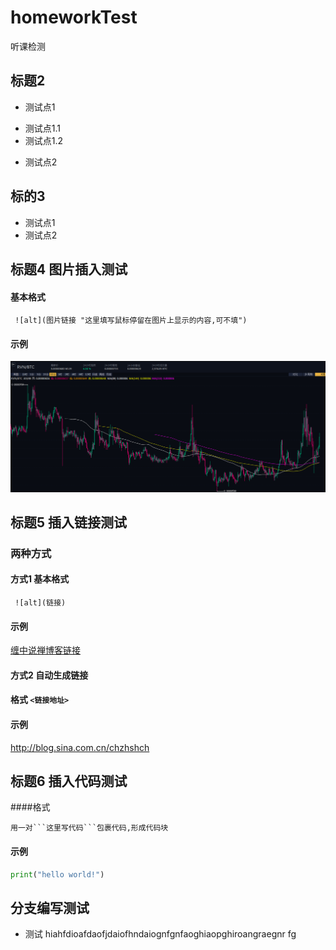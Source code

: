# homeworkTest
听课检测

## 标题2
+ 测试点1
 - 测试点1.1
 - 测试点1.2

+ 测试点2

## 标的3
+ 测试点1
+ 测试点2

## 标题4 图片插入测试

#### 基本格式
` ![alt](图片链接 "这里填写鼠标停留在图片上显示的内容,可不填")`
#### 示例
![截图1](https://github.com/xfcoder/homeworkTest/blob/master/main/%E6%88%AA%E5%9B%BE1.png "鼠标停留在图片上时显示的内容")

## 标题5 插入链接测试
### 两种方式
#### 方式1 基本格式 
` ![alt](链接)`
#### 示例
[缠中说禅博客链接](http://blog.sina.com.cn/chzhshch)

#### 方式2 自动生成链接  
#### 格式 `<链接地址>`
#### 示例
<http://blog.sina.com.cn/chzhshch>

## 标题6 插入代码测试 
####格式 
```
用一对```这里写代码```包裹代码,形成代码块
```

#### 示例
``` python
print("hello world!")
```


## 分支编写测试
+ 测试  hiahfdioafdaofjdaiofhndaiognfgnfaoghiaopghiroangraegnr fg

